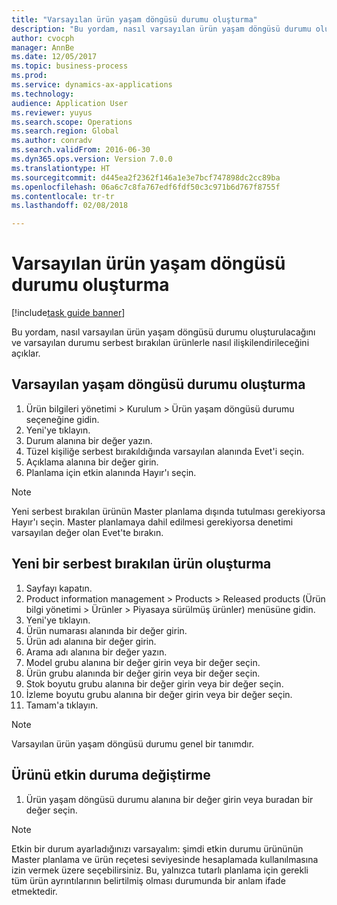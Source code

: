 ```yaml
--- 
title: "Varsayılan ürün yaşam döngüsü durumu oluşturma"
description: "Bu yordam, nasıl varsayılan ürün yaşam döngüsü durumu oluşturulacağını ve varsayılan durumu serbest bırakılan ürünlerle nasıl ilişkilendirileceğini açıklar."
author: cvocph
manager: AnnBe
ms.date: 12/05/2017
ms.topic: business-process
ms.prod: 
ms.service: dynamics-ax-applications
ms.technology: 
audience: Application User
ms.reviewer: yuyus
ms.search.scope: Operations
ms.search.region: Global
ms.author: conradv
ms.search.validFrom: 2016-06-30
ms.dyn365.ops.version: Version 7.0.0
ms.translationtype: HT
ms.sourcegitcommit: d445ea2f2362f146a1e3e7bcf747898dc2cc89ba
ms.openlocfilehash: 06a6c7c8fa767edf6fdf50c3c971b6d767f8755f
ms.contentlocale: tr-tr
ms.lasthandoff: 02/08/2018

---
```

# <a name="create-a-default-product-lifecycle-state"></a>Varsayılan ürün yaşam döngüsü durumu oluşturma

[!include[task guide banner](../../includes/task-guide-banner.md)]

Bu yordam, nasıl varsayılan ürün yaşam döngüsü durumu oluşturulacağını ve varsayılan durumu serbest bırakılan ürünlerle nasıl ilişkilendirileceğini açıklar.


## <a name="create-a-default-lifecycle-state"></a>Varsayılan yaşam döngüsü durumu oluşturma
1. Ürün bilgileri yönetimi > Kurulum > Ürün yaşam döngüsü durumu seçeneğine gidin.
2. Yeni'ye tıklayın.
3. Durum alanına bir değer yazın.
4. Tüzel kişiliğe serbest bırakıldığında varsayılan alanında Evet'i seçin.
5. Açıklama alanına bir değer girin.
6. Planlama için etkin alanında Hayır'ı seçin.

> [!NOTE]
> Yeni serbest bırakılan ürünün Master planlama dışında tutulması gerekiyorsa Hayır'ı seçin. Master planlamaya dahil edilmesi gerekiyorsa denetimi varsayılan değer olan Evet'te bırakın.  

## <a name="create-a-new-released-product"></a>Yeni bir serbest bırakılan ürün oluşturma
1. Sayfayı kapatın.
2. Product information management > Products > Released products (Ürün bilgi yönetimi > Ürünler > Piyasaya sürülmüş ürünler) menüsüne gidin.
3. Yeni'ye tıklayın.
4. Ürün numarası alanında bir değer girin.
5. Ürün adı alanına bir değer girin.
6. Arama adı alanına bir değer yazın.
7. Model grubu alanına bir değer girin veya bir değer seçin.
8. Ürün grubu alanında bir değer girin veya bir değer seçin.
9. Stok boyutu grubu alanına bir değer girin veya bir değer seçin.
10. İzleme boyutu grubu alanına bir değer girin veya bir değer seçin.
11. Tamam'a tıklayın.

> [!NOTE]
> Varsayılan ürün yaşam döngüsü durumu genel bir tanımdır.  

## <a name="change-the-product-to-an-active-state"></a>Ürünü etkin duruma değiştirme
1. Ürün yaşam döngüsü durumu alanına bir değer girin veya buradan bir değer seçin.

> [!NOTE]
> Etkin bir durum ayarladığınızı varsayalım: şimdi etkin durumu ürününün Master planlama ve ürün reçetesi seviyesinde hesaplamada kullanılmasına izin vermek üzere seçebilirsiniz. Bu, yalnızca tutarlı planlama için gerekli tüm ürün ayrıntılarının belirtilmiş olması durumunda bir anlam ifade etmektedir.  


